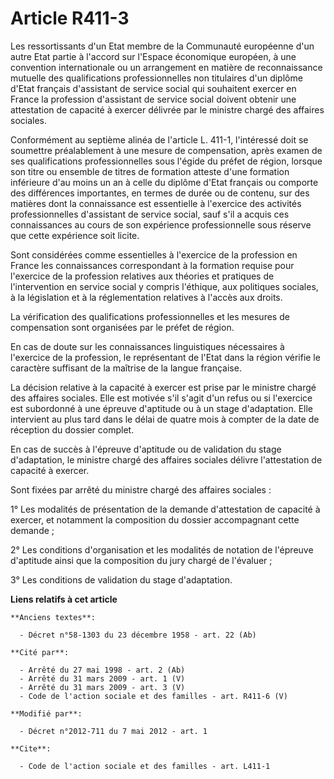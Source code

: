 # Article R411-3

Les ressortissants d'un Etat membre de la Communauté européenne d'un autre Etat partie à l'accord sur l'Espace économique
européen, à une convention internationale ou un arrangement en matière de reconnaissance mutuelle des qualifications
professionnelles non titulaires d'un diplôme d'Etat français d'assistant de service social qui souhaitent exercer en France
la profession d'assistant de service social doivent obtenir une attestation de capacité à exercer délivrée par le ministre
chargé des affaires sociales. 

Conformément au septième alinéa de l'article L. 411-1, l'intéressé doit se soumettre préalablement à une mesure de
compensation, après examen de ses qualifications professionnelles sous l'égide du préfet de région, lorsque son titre ou
ensemble de titres de formation atteste d'une formation inférieure d'au moins un an à celle du diplôme d'Etat français ou
comporte des différences importantes, en termes de durée ou de contenu, sur des matières dont la connaissance est essentielle
à l'exercice des activités professionnelles d'assistant de service social, sauf s'il a acquis ces connaissances au cours de
son expérience professionnelle sous réserve que cette expérience soit licite. 

Sont considérées comme essentielles à l'exercice de la profession en France les connaissances correspondant à la formation
requise pour l'exercice de la profession relatives aux théories et pratiques de l'intervention en service social y compris
l'éthique, aux politiques sociales, à la législation et à la réglementation relatives à l'accès aux droits. 

La vérification des qualifications professionnelles et les mesures de compensation sont organisées par le préfet de région. 

En cas de doute sur les connaissances linguistiques nécessaires à l'exercice de la profession, le représentant de l'Etat dans
la région vérifie le caractère suffisant de la maîtrise de la langue française. 

La décision relative à la capacité à exercer est prise par le ministre chargé des affaires sociales. Elle est motivée s'il
s'agit d'un refus ou si l'exercice est subordonné à une épreuve d'aptitude ou à un stage d'adaptation. Elle intervient au
plus tard dans le délai de quatre mois à compter de la date de réception du dossier complet.

En cas de succès à l'épreuve d'aptitude ou de validation du stage d'adaptation, le ministre chargé des affaires sociales
délivre l'attestation de capacité à exercer. 

Sont fixées par arrêté du ministre chargé des affaires sociales : 

1° Les modalités de présentation de la demande d'attestation de capacité à exercer, et notamment la composition du dossier
accompagnant cette demande ; 

2° Les conditions d'organisation et les modalités de notation de l'épreuve d'aptitude ainsi que la composition du jury chargé
de l'évaluer ; 

3° Les conditions de validation du stage d'adaptation.

**Liens relatifs à cet article**

	**Anciens textes**:

	  - Décret n°58-1303 du 23 décembre 1958 - art. 22 (Ab)

	**Cité par**:

	  - Arrêté du 27 mai 1998 - art. 2 (Ab)
	  - Arrêté du 31 mars 2009 - art. 1 (V)
	  - Arrêté du 31 mars 2009 - art. 3 (V)
	  - Code de l'action sociale et des familles - art. R411-6 (V)

	**Modifié par**:

	  - Décret n°2012-711 du 7 mai 2012 - art. 1

	**Cite**:

	  - Code de l'action sociale et des familles - art. L411-1
